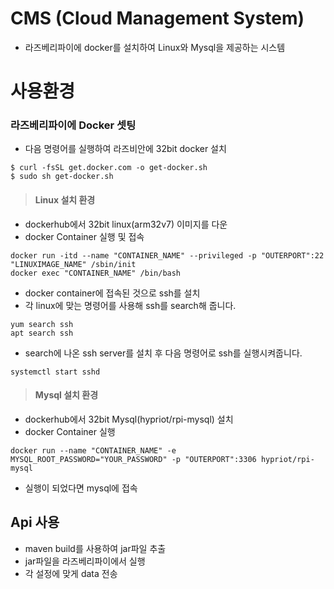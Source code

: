 # CMS (Cloud Management System)
+ 라즈베리파이에 docker를 설치하여 Linux와 Mysql을 제공하는 시스템

# 사용환경
### 라즈베리파이에 Docker 셋팅
+ 다음 명령어를 실행하여 라즈비안에 32bit docker 설치
```
$ curl -fsSL get.docker.com -o get-docker.sh
$ sudo sh get-docker.sh
```

> #### Linux 설치 환경
+ dockerhub에서 32bit linux(arm32v7) 이미지를 다운
+ docker Container 실행 및 접속
```
docker run -itd --name "CONTAINER_NAME" --privileged -p "OUTERPORT":22 "LINUXIMAGE_NAME" /sbin/init
docker exec "CONTAINER_NAME" /bin/bash
```
+ docker container에 접속된 것으로 ssh를 설치
+ 각 linux에 맞는 명령어를 사용해 ssh를 search해 줍니다.
```
yum search ssh
apt search ssh
```
+ search에 나온 ssh server를 설치 후 다음 명령어로 ssh를 실행시켜줍니다.
```
systemctl start sshd
```

> #### Mysql 설치 환경
+ dockerhub에서 32bit Mysql(hypriot/rpi-mysql) 설치
+ docker Container 실행
```
docker run --name "CONTAINER_NAME" -e MYSQL_ROOT_PASSWORD="YOUR_PASSWORD" -p "OUTERPORT":3306 hypriot/rpi-mysql
```
+ 실행이 되었다면 mysql에 접속

## Api 사용
+ maven build를 사용하여 jar파일 추출
+ jar파일을 라즈베리파이에서 실행
+ 각 설정에 맞게 data 전송
